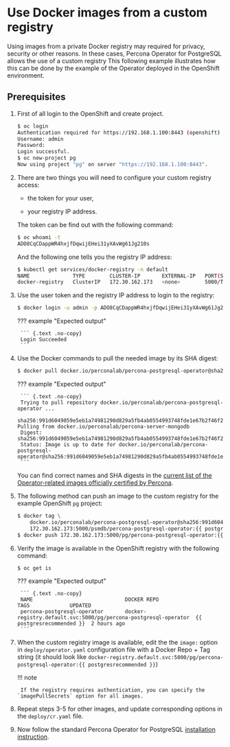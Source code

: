 # Use Docker images from a custom registry

Using images from a private Docker registry may required for privacy, security
or other reasons. In these cases, Percona Operator for PostgreSQL allows the use
of a custom registry This following example illustrates how this can be done by
the example of the Operator deployed in the OpenShift environment.

## Prerequisites 

1. First of all login to the OpenShift and create project.

    ``` {.bash data-prompt="$" }
    $ oc login
    Authentication required for https://192.168.1.100:8443 (openshift)
    Username: admin
    Password:
    Login successful.
    $ oc new-project pg
    Now using project "pg" on server "https://192.168.1.100:8443".
    ```

2. There are two things you will need to configure your custom registry access:

    * the token for your user,

    * your registry IP address.

     The token can be find out with the following command:

    ``` {.bash data-prompt="$" }
    $ oc whoami -t
    ADO8CqCDappWR4hxjfDqwijEHei31yXAvWg61Jg210s
    ```

    And the following one tells you the registry IP address:

    ``` {.bash data-prompt="$" }
    $ kubectl get services/docker-registry -n default
    NAME              TYPE        CLUSTER-IP       EXTERNAL-IP   PORT(S)    AGE
    docker-registry   ClusterIP   172.30.162.173   <none>        5000/TCP   1d
    ```

3. Use the user token and the registry IP address to login to the registry:

    ``` {.bash data-prompt="$" }
    $ docker login -u admin -p ADO8CqCDappWR4hxjfDqwijEHei31yXAvWg61Jg210s 172.30.162.173:5000
    ```

    ??? example "Expected output"

        ``` {.text .no-copy}
        Login Succeeded
        ```

4. Use the Docker commands to pull the needed image by its SHA digest:

    ``` {.bash data-prompt="$" }
    $ docker pull docker.io/perconalab/percona-postgresql-operator@sha256:991d6049059e5eb1a74981290d829a5fb4ab0554993748fde1e67b2f46f26bf0
    ```

    ??? example "Expected output"

        ``` {.text .no-copy}
        Trying to pull repository docker.io/perconalab/percona-postgresql-operator ...
        sha256:991d6049059e5eb1a74981290d829a5fb4ab0554993748fde1e67b2f46f26bf0: Pulling from docker.io/perconalab/percona-server-mongodb
        Digest: sha256:991d6049059e5eb1a74981290d829a5fb4ab0554993748fde1e67b2f46f26bf0
        Status: Image is up to date for docker.io/perconalab/percona-postgresql-operator@sha256:991d6049059e5eb1a74981290d829a5fb4ab0554993748fde1e67b2f46f26bf0
        ```

    You can find correct names and SHA digests in the
    [current list of the Operator-related images officially certified by Percona](images.md#custom-registry-images).

5. The following method can push an image to the custom registry for the example
    OpenShift `pg` project:

    ``` {.bash data-prompt="$" }
    $ docker tag \
        docker.io/perconalab/percona-postgresql-operator@sha256:991d6049059e5eb1a74981290d829a5fb4ab0554993748fde1e67b2f46f26bf0 \
        172.30.162.173:5000/psmdb/percona-postgresql-operator:{{ postgresrecommended }}
    $ docker push 172.30.162.173:5000/pg/percona-postgresql-operator:{{ postgresrecommended }}
    ```

6. Verify the image is available in the OpenShift registry with the following command:

    ``` {.bash data-prompt="$" }
    $ oc get is
    ```

    ??? example "Expected output"

        ``` {.text .no-copy}
        NAME                              DOCKER REPO                                                             TAGS             UPDATED
        percona-postgresql-operator       docker-registry.default.svc:5000/pg/percona-postgresql-operator  {{ postgresrecommended }}  2 hours ago
        ```

7. When the custom registry image is available, edit the the `image:` option in
    `deploy/operator.yaml` configuration file with a Docker Repo + Tag string
    (it should look like `docker-registry.default.svc:5000/pg/percona-postgresql-operator:{{ postgresrecommended }}`)

    !!! note

        If the registry requires authentication, you can specify the `imagePullSecrets` option for all images.

8. Repeat steps 3-5 for other images, and update corresponding options in the
    `deploy/cr.yaml` file.

9. Now follow the standard Percona Operator for PostgreSQL [installation instruction](./openshift.md).
